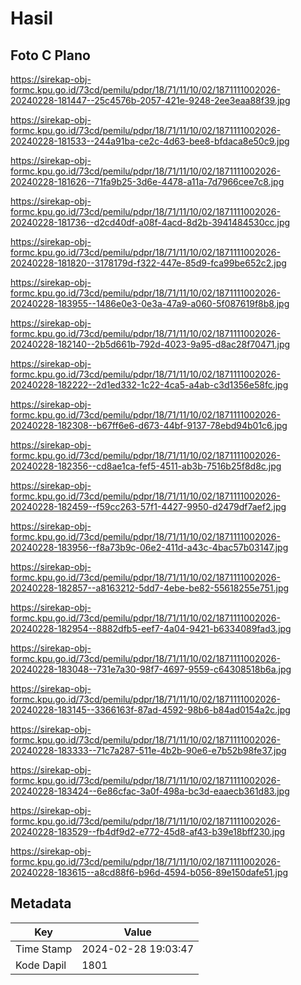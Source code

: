 # Hasil

## Foto C Plano

https://sirekap-obj-formc.kpu.go.id/73cd/pemilu/pdpr/18/71/11/10/02/1871111002026-20240228-181447--25c4576b-2057-421e-9248-2ee3eaa88f39.jpg

https://sirekap-obj-formc.kpu.go.id/73cd/pemilu/pdpr/18/71/11/10/02/1871111002026-20240228-181533--244a91ba-ce2c-4d63-bee8-bfdaca8e50c9.jpg

https://sirekap-obj-formc.kpu.go.id/73cd/pemilu/pdpr/18/71/11/10/02/1871111002026-20240228-181626--71fa9b25-3d6e-4478-a11a-7d7966cee7c8.jpg

https://sirekap-obj-formc.kpu.go.id/73cd/pemilu/pdpr/18/71/11/10/02/1871111002026-20240228-181736--d2cd40df-a08f-4acd-8d2b-3941484530cc.jpg

https://sirekap-obj-formc.kpu.go.id/73cd/pemilu/pdpr/18/71/11/10/02/1871111002026-20240228-181820--3178179d-f322-447e-85d9-fca99be652c2.jpg

https://sirekap-obj-formc.kpu.go.id/73cd/pemilu/pdpr/18/71/11/10/02/1871111002026-20240228-183955--1486e0e3-0e3a-47a9-a060-5f087619f8b8.jpg

https://sirekap-obj-formc.kpu.go.id/73cd/pemilu/pdpr/18/71/11/10/02/1871111002026-20240228-182140--2b5d661b-792d-4023-9a95-d8ac28f70471.jpg

https://sirekap-obj-formc.kpu.go.id/73cd/pemilu/pdpr/18/71/11/10/02/1871111002026-20240228-182222--2d1ed332-1c22-4ca5-a4ab-c3d1356e58fc.jpg

https://sirekap-obj-formc.kpu.go.id/73cd/pemilu/pdpr/18/71/11/10/02/1871111002026-20240228-182308--b67ff6e6-d673-44bf-9137-78ebd94b01c6.jpg

https://sirekap-obj-formc.kpu.go.id/73cd/pemilu/pdpr/18/71/11/10/02/1871111002026-20240228-182356--cd8ae1ca-fef5-4511-ab3b-7516b25f8d8c.jpg

https://sirekap-obj-formc.kpu.go.id/73cd/pemilu/pdpr/18/71/11/10/02/1871111002026-20240228-182459--f59cc263-57f1-4427-9950-d2479df7aef2.jpg

https://sirekap-obj-formc.kpu.go.id/73cd/pemilu/pdpr/18/71/11/10/02/1871111002026-20240228-183956--f8a73b9c-06e2-411d-a43c-4bac57b03147.jpg

https://sirekap-obj-formc.kpu.go.id/73cd/pemilu/pdpr/18/71/11/10/02/1871111002026-20240228-182857--a8163212-5dd7-4ebe-be82-55618255e751.jpg

https://sirekap-obj-formc.kpu.go.id/73cd/pemilu/pdpr/18/71/11/10/02/1871111002026-20240228-182954--8882dfb5-eef7-4a04-9421-b6334089fad3.jpg

https://sirekap-obj-formc.kpu.go.id/73cd/pemilu/pdpr/18/71/11/10/02/1871111002026-20240228-183048--731e7a30-98f7-4697-9559-c64308518b6a.jpg

https://sirekap-obj-formc.kpu.go.id/73cd/pemilu/pdpr/18/71/11/10/02/1871111002026-20240228-183145--3366163f-87ad-4592-98b6-b84ad0154a2c.jpg

https://sirekap-obj-formc.kpu.go.id/73cd/pemilu/pdpr/18/71/11/10/02/1871111002026-20240228-183333--71c7a287-511e-4b2b-90e6-e7b52b98fe37.jpg

https://sirekap-obj-formc.kpu.go.id/73cd/pemilu/pdpr/18/71/11/10/02/1871111002026-20240228-183424--6e86cfac-3a0f-498a-bc3d-eaaecb361d83.jpg

https://sirekap-obj-formc.kpu.go.id/73cd/pemilu/pdpr/18/71/11/10/02/1871111002026-20240228-183529--fb4df9d2-e772-45d8-af43-b39e18bff230.jpg

https://sirekap-obj-formc.kpu.go.id/73cd/pemilu/pdpr/18/71/11/10/02/1871111002026-20240228-183615--a8cd88f6-b96d-4594-b056-89e150dafe51.jpg


## Metadata

| Key        | Value               |
| ---------- | ------------------- |
| Time Stamp | 2024-02-28 19:03:47 |
| Kode Dapil | 1801                |



